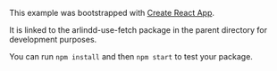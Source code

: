This example was bootstrapped with [Create React App](https://github.com/facebook/create-react-app).

It is linked to the arlindd-use-fetch package in the parent directory for development purposes.

You can run `npm install` and then `npm start` to test your package.

